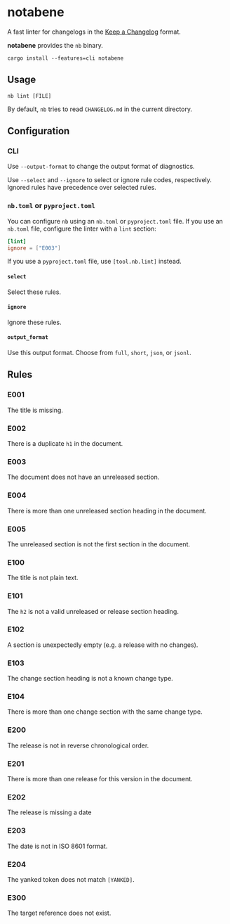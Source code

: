 # notabene

A fast linter for changelogs in the [Keep a Changelog] format.

**notabene** provides the `nb` binary.

```
cargo install --features=cli notabene
```

## Usage

```
nb lint [FILE]
```

By default, `nb` tries to read `CHANGELOG.md` in the current directory.

## Configuration

### CLI

Use `--output-format` to change the output format of diagnostics.

Use `--select` and `--ignore` to select or ignore rule codes, respectively.
Ignored rules have precedence over selected rules.

### `nb.toml` or `pyproject.toml`

You can configure `nb` using an `nb.toml` or `pyproject.toml` file.
If you use an `nb.toml` file, configure the linter with a `lint` section:

```toml
[lint]
ignore = ["E003"]
```

If you use a `pyproject.toml` file, use `[tool.nb.lint]` instead.

#### `select`

Select these rules.

#### `ignore`

Ignore these rules.

#### `output_format`

Use this output format.
Choose from `full`, `short`, `json`, or `jsonl`.

## Rules

### E001

The title is missing.

### E002

There is a duplicate `h1` in the document.

### E003

The document does not have an unreleased section.

### E004

There is more than one unreleased section heading in the document.

### E005

The unreleased section is not the first section in the document.

### E100

The title is not plain text.

### E101

The `h2` is not a valid unreleased or release section heading.

### E102

A section is unexpectedly empty (e.g. a release with no changes).

### E103

The change section heading is not a known change type.

### E104

There is more than one change section with the same change type.

### E200

The release is not in reverse chronological order.

### E201

There is more than one release for this version in the document.

### E202

The release is missing a date

### E203

The date is not in ISO 8601 format.

### E204

The yanked token does not match `[YANKED]`.

### E300

The target reference does not exist.

[Keep a Changelog]: https://keepachangelog.com/en/1.1.0/
